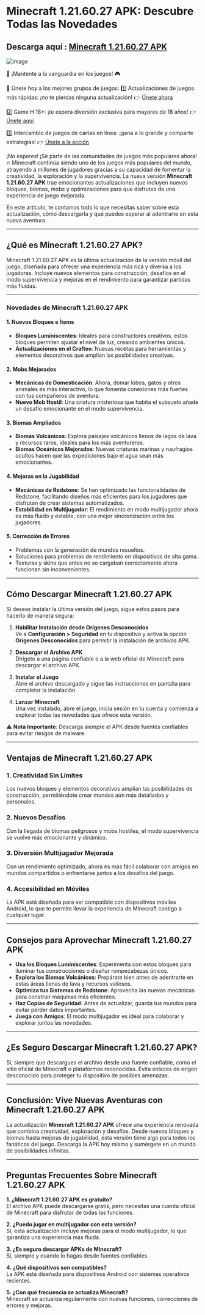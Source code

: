 # Minecraft 1.21.60.27 APK: Descubre Todas las Novedades  

## Descarga aquí : [Minecraft 1.21.60.27 APK](https://apkfyp.com/minecraft-1216027.html)

![image](https://github.com/user-attachments/assets/c52be762-9564-43ac-ad2b-23590868553c)

🚀 ¡Mantente a la vanguardia en los juegos! 🎮

📢 Únete hoy a los mejores grupos de juegos:
1️⃣ Actualizaciones de juegos más rápidas: ¡no te pierdas ninguna actualización!
👉 [Únete ahora](https://t.me/apk_fyp)

2️⃣ Game H 18+: ¡te espera diversión exclusiva para mayores de 18 años!
👉 [Únete aquí](https://t.me/apkfypgame18)

3️⃣ Intercambio de juegos de cartas en línea: ¡gana a lo grande y comparte estrategias!
👉 [Únete a la acción](https://t.me/apkfypslotgamea)

¡No esperes! ¡Sé parte de las comunidades de juegos más populares ahora! 🔥
Minecraft continúa siendo uno de los juegos más populares del mundo, atrayendo a millones de jugadores gracias a su capacidad de fomentar la creatividad, la exploración y la supervivencia. La nueva versión **Minecraft 1.21.60.27 APK** trae emocionantes actualizaciones que incluyen nuevos bloques, biomas, mobs y optimizaciones para que disfrutes de una experiencia de juego mejorada.  

En este artículo, te contamos todo lo que necesitas saber sobre esta actualización, cómo descargarla y qué puedes esperar al adentrarte en esta nueva aventura.  

---

## ¿Qué es Minecraft 1.21.60.27 APK?  

Minecraft 1.21.60.27 APK es la última actualización de la versión móvil del juego, diseñada para ofrecer una experiencia más rica y diversa a los jugadores. Incluye nuevos elementos para construcción, desafíos en el modo supervivencia y mejoras en el rendimiento para garantizar partidas más fluidas.  

---

### Novedades de Minecraft 1.21.60.27 APK  

#### 1. **Nuevos Bloques e Ítems**
- **Bloques Luminiscentes**: Ideales para constructores creativos, estos bloques permiten ajustar el nivel de luz, creando ambientes únicos.  
- **Actualizaciones en el Crafteo**: Nuevas recetas para herramientas y elementos decorativos que amplían las posibilidades creativas.  

#### 2. **Mobs Mejorados**
- **Mecánicas de Domesticación**: Ahora, domar lobos, gatos y otros animales es más interactivo, lo que fomenta conexiones más fuertes con tus compañeros de aventura.  
- **Nuevo Mob Hostil**: Una criatura misteriosa que habita el subsuelo añade un desafío emocionante en el modo supervivencia.  

#### 3. **Biomas Ampliados**
- **Biomas Volcánicos**: Explora paisajes volcánicos llenos de lagos de lava y recursos raros, ideales para los más aventureros.  
- **Biomas Oceánicos Mejorados**: Nuevas criaturas marinas y naufragios ocultos hacen que las expediciones bajo el agua sean más emocionantes.  

#### 4. **Mejoras en la Jugabilidad**
- **Mecánicas de Redstone**: Se han optimizado las funcionalidades de Redstone, facilitando diseños más eficientes para los jugadores que disfrutan de crear sistemas automatizados.  
- **Estabilidad en Multijugador**: El rendimiento en modo multijugador ahora es más fluido y estable, con una mejor sincronización entre los jugadores.  

#### 5. **Corrección de Errores**
- Problemas con la generación de mundos resueltos.  
- Soluciones para problemas de rendimiento en dispositivos de alta gama.  
- Texturas y skins que antes no se cargaban correctamente ahora funcionan sin inconvenientes.  

---

## Cómo Descargar Minecraft 1.21.60.27 APK  

Si deseas instalar la última versión del juego, sigue estos pasos para hacerlo de manera segura:  

1. **Habilitar Instalación desde Orígenes Desconocidos**  
   Ve a **Configuración > Seguridad** en tu dispositivo y activa la opción **Orígenes Desconocidos** para permitir la instalación de archivos APK.  

2. **Descargar el Archivo APK**  
   Dirígete a una página confiable o a la web oficial de Minecraft para descargar el archivo APK.  

3. **Instalar el Juego**  
   Abre el archivo descargado y sigue las instrucciones en pantalla para completar la instalación.  

4. **Lanzar Minecraft**  
   Una vez instalado, abre el juego, inicia sesión en tu cuenta y comienza a explorar todas las novedades que ofrece esta versión.  

⚠️ **Nota Importante**: Descarga siempre el APK desde fuentes confiables para evitar riesgos de malware.  

---

## Ventajas de Minecraft 1.21.60.27 APK  

### 1. **Creatividad Sin Límites**  
Los nuevos bloques y elementos decorativos amplían las posibilidades de construcción, permitiéndote crear mundos aún más detallados y personales.  

### 2. **Nuevos Desafíos**  
Con la llegada de biomas peligrosos y mobs hostiles, el modo supervivencia se vuelve más emocionante y dinámico.  

### 3. **Diversión Multijugador Mejorada**  
Con un rendimiento optimizado, ahora es más fácil colaborar con amigos en mundos compartidos o enfrentarse juntos a los desafíos del juego.  

### 4. **Accesibilidad en Móviles**  
La APK está diseñada para ser compatible con dispositivos móviles Android, lo que te permite llevar la experiencia de Minecraft contigo a cualquier lugar.  

---

## Consejos para Aprovechar Minecraft 1.21.60.27 APK  

- **Usa los Bloques Luminiscentes**: Experimenta con estos bloques para iluminar tus construcciones o diseñar rompecabezas únicos.  
- **Explora los Biomas Volcánicos**: Prepárate bien antes de adentrarte en estas áreas llenas de lava y recursos valiosos.  
- **Optimiza tus Sistemas de Redstone**: Aprovecha las nuevas mecánicas para construir máquinas más eficientes.  
- **Haz Copias de Seguridad**: Antes de actualizar, guarda tus mundos para evitar perder datos importantes.  
- **Juega con Amigos**: El modo multijugador es ideal para colaborar y explorar juntos las novedades.  

---

## ¿Es Seguro Descargar Minecraft 1.21.60.27 APK?  

Sí, siempre que descargues el archivo desde una fuente confiable, como el sitio oficial de Minecraft o plataformas reconocidas. Evita enlaces de origen desconocido para proteger tu dispositivo de posibles amenazas.  

---

## Conclusión: Vive Nuevas Aventuras con Minecraft 1.21.60.27 APK  

La actualización **Minecraft 1.21.60.27 APK** ofrece una experiencia renovada que combina creatividad, exploración y desafíos. Desde nuevos bloques y biomas hasta mejoras de jugabilidad, esta versión tiene algo para todos los fanáticos del juego. Descarga la APK hoy mismo y sumérgete en un mundo de posibilidades infinitas.  

---

## Preguntas Frecuentes Sobre Minecraft 1.21.60.27 APK  

**1. ¿Minecraft 1.21.60.27 APK es gratuito?**  
El archivo APK puede descargarse gratis, pero necesitas una cuenta oficial de Minecraft para disfrutar de todas las funciones.  

**2. ¿Puedo jugar en multijugador con esta versión?**  
Sí, esta actualización incluye mejoras para el modo multijugador, lo que garantiza una experiencia más fluida.  

**3. ¿Es seguro descargar APKs de Minecraft?**  
Sí, siempre y cuando lo hagas desde fuentes confiables.  

**4. ¿Qué dispositivos son compatibles?**  
La APK está diseñada para dispositivos Android con sistemas operativos recientes.  

**5. ¿Con qué frecuencia se actualiza Minecraft?**  
Minecraft se actualiza regularmente con nuevas funciones, correcciones de errores y mejoras.  
